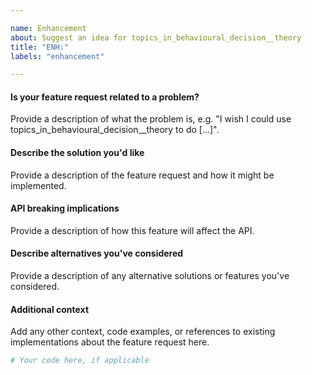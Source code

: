 ```yaml
---

name: Enhancement
about: Suggest an idea for topics_in_behavioural_decision__theory
title: "ENH:"
labels: "enhancement"

---
```


#### Is your feature request related to a problem?

Provide a description of what the problem is, e.g. "I wish I could use
topics_in_behavioural_decision__theory to do [...]".

#### Describe the solution you'd like

Provide a description of the feature request and how it might be implemented.

#### API breaking implications

Provide a description of how this feature will affect the API.

#### Describe alternatives you've considered

Provide a description of any alternative solutions or features you've considered.

#### Additional context

Add any other context, code examples, or references to existing implementations about
the feature request here.

```python
# Your code here, if applicable
```
